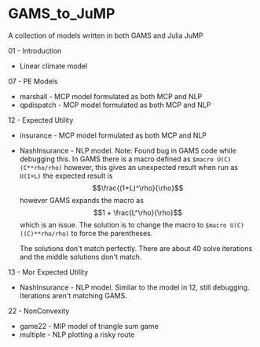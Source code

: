 # GAMS_to_JuMP
 A collection of models written in both GAMS and Julia JuMP


01 - Introduction
- Linear climate model


07 - PE Models
- marshall - MCP model formulated as both MCP and NLP
- qpdispatch - MCP model formulated as both MCP and NLP

12 - Expected Utility
- insurance - MCP model formulated as both MCP and NLP
- NashInsurance - NLP model. Note: Found bug in GAMS code while debugging this. In GAMS there is a macro defined as
    `$macro U(C)	(C**rho/rho)`
    however, this gives an unexpected result when run as
    `U(1+L)`
    the expected result is 
    $$\frac{(1+L)^\rho}{\rho}$$ 
    however GAMS expands the macro as
    $$1 + \frac{L^\rho}{\rho}$$
    which is an issue. The solution is to change the macro to 
    `$macro U(C)	((C)**rho/rho)` to force the parentheses.

    The solutions don't match perfectly. There are about 40 solve iterations and the middle solutions don't match.

13 - Mor Expected Utility
- NashInsurance - NLP model. Similar to the model in 12, still debugging. Iterations aren't matching GAMS.

22 - NonConvexity
- game22 - MIP model of triangle sum game
- multiple - NLP plotting a risky route
